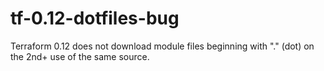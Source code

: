 # tf-0.12-dotfiles-bug
Terraform 0.12 does not download module files beginning with "." (dot) on the 2nd+ use of the same source.
